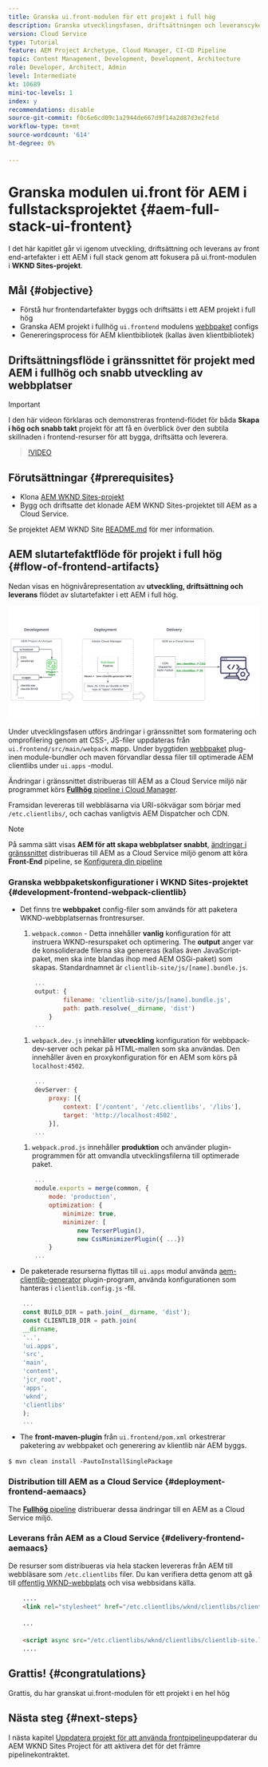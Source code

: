 ```yaml
---
title: Granska ui.front-modulen för ett projekt i full hög
description: Granska utvecklingsfasen, driftsättningen och leveranscykeln för ett webbaserat AEM Sites-projekt i full hög.
version: Cloud Service
type: Tutorial
feature: AEM Project Archetype, Cloud Manager, CI-CD Pipeline
topic: Content Management, Development, Development, Architecture
role: Developer, Architect, Admin
level: Intermediate
kt: 10689
mini-toc-levels: 1
index: y
recommendations: disable
source-git-commit: f0c6e6cd09c1a2944de667d9f14a2d87d3e2fe1d
workflow-type: tm+mt
source-wordcount: '614'
ht-degree: 0%

---
```



# Granska modulen ui.front för AEM i fullstacksprojektet {#aem-full-stack-ui-frontent}

I det här kapitlet går vi igenom utveckling, driftsättning och leverans av front end-artefakter i ett AEM i full stack genom att fokusera på ui.front-modulen i __WKND Sites-projekt__.


## Mål {#objective}

* Förstå hur frontendartefakter byggs och driftsätts i ett AEM projekt i full hög
* Granska AEM projekt i fullhög `ui.frontend` modulens [webbpaket](https://webpack.js.org/) configs
* Genereringsprocess för AEM klientbibliotek (kallas även klientbibliotek)

## Driftsättningsflöde i gränssnittet för projekt med AEM i fullhög och snabb utveckling av webbplatser

>[!IMPORTANT]
>
>I den här videon förklaras och demonstreras frontend-flödet för båda **Skapa i hög och snabb takt** projekt för att få en överblick över den subtila skillnaden i frontend-resurser för att bygga, driftsätta och leverera.

>[!VIDEO](https://video.tv.adobe.com/v/3409344/)

## Förutsättningar {#prerequisites}


* Klona [AEM WKND Sites-projekt](https://github.com/adobe/aem-guides-wknd)
* Bygg och driftsatte det klonade AEM WKND Sites-projektet till AEM as a Cloud Service.

Se projektet AEM WKND Site [README.md](https://github.com/adobe/aem-guides-wknd/blob/main/README.md) för mer information.

## AEM slutartefaktflöde för projekt i full hög {#flow-of-frontend-artifacts}

Nedan visas en högnivårepresentation av __utveckling, driftsättning och leverans__ flödet av slutartefakter i ett AEM i full hög.

![Utveckling, driftsättning och leverans av frontend-artefakter](assets/Dev-Deploy-Delivery-AEM-Project.png)


Under utvecklingsfasen utförs ändringar i gränssnittet som formatering och omprofilering genom att CSS-, JS-filer uppdateras från `ui.frontend/src/main/webpack` mapp. Under byggtiden [webbpaket](https://webpack.js.org/) plug-inen module-bundler och maven förvandlar dessa filer till optimerade AEM clientlibs under `ui.apps` -modul.

Ändringar i gränssnittet distribueras till AEM as a Cloud Service miljö när programmet körs [__Fullhög__ pipeline i Cloud Manager](https://experienceleague.adobe.com/docs/experience-manager-cloud-service/content/implementing/using-cloud-manager/cicd-pipelines/introduction-ci-cd-pipelines.html).

Framsidan levereras till webbläsarna via URI-sökvägar som börjar med `/etc.clientlibs/`, och cachas vanligtvis AEM Dispatcher och CDN.


>[!NOTE]
>
> På samma sätt visas __AEM för att skapa webbplatser snabbt__, [ändringar i gränssnittet](https://experienceleague.adobe.com/docs/experience-manager-cloud-service/content/sites/administering/site-creation/quick-site/customize-theme.html) distribueras till AEM as a Cloud Service miljö genom att köra __Front-End__ pipeline, se [Konfigurera din pipeline](https://experienceleague.adobe.com/docs/experience-manager-cloud-service/content/sites/administering/site-creation/quick-site/pipeline-setup.html)

### Granska webbpaketskonfigurationer i WKND Sites-projektet {#development-frontend-webpack-clientlib}

* Det finns tre __webbpaket__ config-filer som används för att paketera WKND-webbplatsernas frontresurser.

   1. `webpack.common` - Detta innehåller __vanlig__ konfiguration för att instruera WKND-resurspaket och optimering. The __output__ anger var de konsoliderade filerna ska genereras (kallas även JavaScript-paket, men ska inte blandas ihop med AEM OSGi-paket) som skapas. Standardnamnet är `clientlib-site/js/[name].bundle.js`.

   ```javascript
       ...
       output: {
               filename: 'clientlib-site/js/[name].bundle.js',
               path: path.resolve(__dirname, 'dist')
           }
       ...    
   ```

   1. `webpack.dev.js` innehåller __utveckling__ konfiguration för webbpack-dev-server och pekar på HTML-mallen som ska användas. Den innehåller även en proxykonfiguration för en AEM som körs på `localhost:4502`.

   ```javascript
       ...
       devServer: {
           proxy: [{
               context: ['/content', '/etc.clientlibs', '/libs'],
               target: 'http://localhost:4502',
           }],
       ...    
   ```

   1. `webpack.prod.js` innehåller __produktion__ och använder plugin-programmen för att omvandla utvecklingsfilerna till optimerade paket.

   ```javascript
       ...
       module.exports = merge(common, {
           mode: 'production',
           optimization: {
               minimize: true,
               minimizer: [
                   new TerserPlugin(),
                   new CssMinimizerPlugin({ ...})
           }
       ...    
   ```


* De paketerade resurserna flyttas till `ui.apps` modul använda [aem-clientlib-generator](https://www.npmjs.com/package/aem-clientlib-generator) plugin-program, använda konfigurationen som hanteras i `clientlib.config.js` -fil.

```javascript
    ...
    const BUILD_DIR = path.join(__dirname, 'dist');
    const CLIENTLIB_DIR = path.join(
    __dirname,
    '..',
    'ui.apps',
    'src',
    'main',
    'content',
    'jcr_root',
    'apps',
    'wknd',
    'clientlibs'
    );
    ...
```

* The __front-maven-plugin__ från `ui.frontend/pom.xml` orkestrerar paketering av webbpaket och generering av klientlib när AEM byggs.

`$ mvn clean install -PautoInstallSinglePackage`

### Distribution till AEM as a Cloud Service {#deployment-frontend-aemaacs}

The [__Fullhög__ pipeline](https://experienceleague.adobe.com/docs/experience-manager-cloud-service/content/implementing/using-cloud-manager/cicd-pipelines/introduction-ci-cd-pipelines.html?#full-stack-pipeline) distribuerar dessa ändringar till en AEM as a Cloud Service miljö.


### Leverans från AEM as a Cloud Service {#delivery-frontend-aemaacs}

De resurser som distribueras via hela stacken levereras från AEM till webbläsare som `/etc.clientlibs` filer. Du kan verifiera detta genom att gå till [offentlig WKND-webbplats](https://wknd.site/content/wknd/us/en.html) och visa webbsidans källa.

```html
    ....
    <link rel="stylesheet" href="/etc.clientlibs/wknd/clientlibs/clientlib-site.lc-181cd4102f7f49aa30eea548a7715c31-lc.min.css" type="text/css">

    ...

    <script async src="/etc.clientlibs/wknd/clientlibs/clientlib-site.lc-d4e7c03fe5c6a405a23b3ca1cc3dcd3d-lc.min.js"></script>
    ....
```

## Grattis! {#congratulations}

Grattis, du har granskat ui.front-modulen för ett projekt i en hel hög

## Nästa steg {#next-steps}

I nästa kapitel [Uppdatera projekt för att använda frontpipeline](update-project.md)uppdaterar du AEM WKND Sites Project för att aktivera det för det främre pipelinekontraktet.
